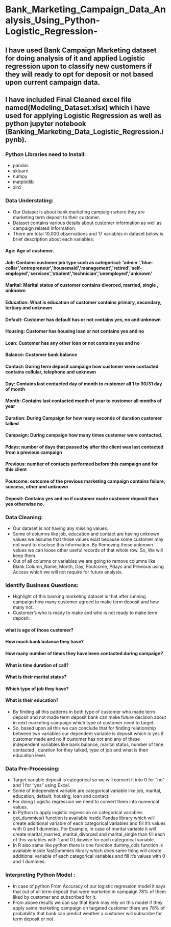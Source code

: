 # Bank_Marketing_Campaign_Data_Analysis_Using_Python-Logistic_Regression-

## I have used Bank Campaign Marketing dataset for doing analysis of it and applied Logistic regression upon to classify new  customers if they will ready to opt for deposit or not based upon current campaign data.
## I have included Final Cleaned excel file named(Modeling_Dataset.xlsx) which i have used for applying Logistic Regression as well as python jupyter notebook (Banking_Marketing_Data_Logistic_Regression.ipynb).

### Python Libraries need to Install:

* pandas
* sklearn
* numpy
* matplotlib
* xlrd

### Data Understating:

* Our Dataset is about bank marketing campaign where they are marketing term deposit to their customer.
* Dataset contains various details about customer information as well as campaign related information.
* There are total 10,000 observations and 17 variables in dataset below is brief description about each variables:

#### Age: Age of customer.
#### Job: Contains customer job type such as categorical: 'admin.','blue-collar','entrepreneur','housemaid','management','retired','self-employed','services','student','technician','unemployed','unknown'
#### Marital: Marital status of customer contains divorced, married, single , unknown
#### Education: What is education of customer contains primary, secondary, tertiary and unknown
#### Default: Customer has default has or not contains yes, no and unknown
#### Housing: Customer has housing loan or not contains yes and no
#### Loan: Customer has any other loan or not contains yes and no
#### Balance: Customer bank balance
#### Contact: During term deposit campaign how customer were contacted contains cellular, telephone and unknown
#### Day: Contains last contacted day of month to customer all 1 to 30/31 day of month
#### Month: Contains last contacted month of year to customer all months of year
#### Duration: During Campaign for how many seconds of duration customer talked
#### Campaign: During campaign how many times customer were contacted.
#### Pdays: number of days that passed by after the client was last contacted from a previous campaign
#### Previous: number of contacts performed before this campaign and for this client
#### Poutcome: outcome of the previous marketing campaign contains failure, success, other and unknown
#### Deposit: Contains yes and no if customer made customer deposit than yes otherwise no.

### Data Cleaning: 

* Our dataset is not having any missing values.
* Some of columns like job, education and contact are having unknown values we assume that those values exist because some customer may not want to disclose this information.  By Removing those unknown values we can loose other useful records of that whole row. So,  We will keep them.
* Out of all columns or variables we are going to remove columns like Blank Column_Name, Month, Day, Poutcome, Pdays  and Previous using Access which we will not require for future analysis. 

### Identify Business Questions:

* Highlight of this banking marketing dataset is that after running campaign how many customer agreed to make term deposit and how many not.
* Customer’s who is  ready to make and who is not ready to make term deposit:

 #### what is age of those customer?
 #### How much bank balance they have?
 #### How many number of times they have been contacted during campaign?
 #### What is time duration of call?
 #### What is their marital status?
 #### Which type of job they have?
 #### What is their education? 
* By finding all this patterns in both type of customer who made term deposit and not made term deposit bank can make future decision about in next marketing campaign which type of customer need to target.
* So, based upon all this we can conclude that for finding relationship between two variables our dependent variable is deposit which is yes if customer made and no if customer has not and any of  these independent variables like bank balance, marital status, number of time contacted , duration for they talked, type of job and what is their education level.

### Data Pre-Processing:

* Target variable deposit is categorical so we will convert it into 0 for “no” and 1 for “yes” using Excel.
* Some of independent variable are categorical variable like job, marital, education, default, housing, loan and contact.
* For doing Logistic regression we need to convert them into numerical values.
* In Python to apply logistic regression on categorical variables get_dummies() function is available inside Pandas library which will create additional variable of each categorical variables and  fill it’s values with 0 and 1 dummies. For Example, in case of marital variable it will create marital_married,  marital_divorced and marital_single than fill each of this variables with 1 and 0.Likewise for each categorical variable.
* In R also same like python there is one function dummy_cols function is available inside fastDummies library which does same thing will create additional variable of each categorical variables and  fill it’s values with 0 and 1 dummies. 

### Interpreting Python Model :

* In case of python From Accuracy of our logistic regression model it says that out of all term deposit that were marketed in campaign 78% of them liked by customer and subscribed for it.  
* From above results we can say that Bank may rely on this model if they apply same marketing campaign on targeted customer there are 78% of probability that bank can predict weather a customer will subscribe for term deposit or not.
